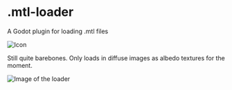 # .mtl-loader
A Godot plugin for loading .mtl files

![Icon](https://github.com/Quakermann/.mtl-loader/edit/master/icon.png?raw=true)

Still quite barebones. Only loads in diffuse images as albedo textures for the moment.

![Image of the loader](https://github.com/Quakermann/.mtl-loader/edit/master/mtl.PNG?raw=true)
